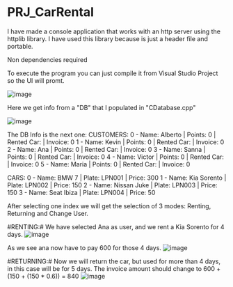 # PRJ_CarRental

I have made a console application that works with an http server using the httplib library.
I have used this library because is just a header file and portable.

Non dependencies required

To execute the program you can just compile it from Visual Studio Project so the UI will promt.

![image](https://github.com/user-attachments/assets/9dbfbbdf-4ee2-40ad-a84d-678877e784ac)

Here we get info from a "DB" that I populated in "CDatabase.cpp"

![image](https://github.com/user-attachments/assets/fdf27295-ba70-492b-a1c1-0d719c08f492)

The DB Info is the next one:
CUSTOMERS:
0 - Name: Alberto | Points: 0 | Rented Car:  | Invoice: 0
1 - Name: Kevin | Points: 0 | Rented Car:  | Invoice: 0
2 - Name: Ana | Points: 0 | Rented Car:  | Invoice: 0
3 - Name: Sanna | Points: 0 | Rented Car:  | Invoice: 0
4 - Name: Victor | Points: 0 | Rented Car:  | Invoice: 0
5 - Name: Maria | Points: 0 | Rented Car:  | Invoice: 0

CARS:
0 - Name: BMW 7 | Plate: LPN001 | Price: 300
1 - Name: Kia Sorento | Plate: LPN002 | Price: 150
2 - Name: Nissan Juke | Plate: LPN003 | Price: 150
3 - Name: Seat Ibiza | Plate: LPN004 | Price: 50

After selecting one index we will get the selection of 3 modes: Renting, Returning and Change User.

#RENTING:#
We have selected Ana as user, and we rent a Kia Sorento for 4 days.
![image](https://github.com/user-attachments/assets/796d7e32-14f8-4da1-a2d5-92b871236d07)

As we see ana now have to pay 600 for those 4 days.
![image](https://github.com/user-attachments/assets/101e6153-5615-4ed5-912b-c454a49e0fcf)

#RETURNING:#
Now we will return the car, but used for more than 4 days, in this case will be for 5 days.
The invoice amount should change to 600 + (150 + (150 * 0.6)) = 840
![image](https://github.com/user-attachments/assets/44bf326c-8d14-435a-a1a2-1923bd9480f9)



